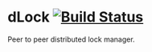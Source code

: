 # dLock [![Build Status](http://ci.truh.in/buildStatus/icon?job=dLock)](http://ci.truh.in:8080/job/dLock/)

Peer to peer distributed lock manager.
